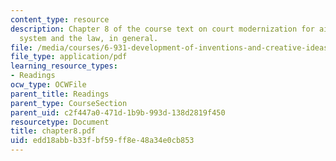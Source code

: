 ```yaml
---
content_type: resource
description: Chapter 8 of the course text on court modernization for aiding the patent
  system and the law, in general.
file: /media/courses/6-931-development-of-inventions-and-creative-ideas-spring-2008/edd18abbb33fbf59ff8e48a34e0cb853_chapter8.pdf
file_type: application/pdf
learning_resource_types:
- Readings
ocw_type: OCWFile
parent_title: Readings
parent_type: CourseSection
parent_uid: c2f447a0-471d-1b9b-993d-138d2819f450
resourcetype: Document
title: chapter8.pdf
uid: edd18abb-b33f-bf59-ff8e-48a34e0cb853
---
```

